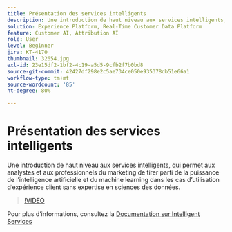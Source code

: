 ```yaml
---
title: Présentation des services intelligents
description: Une introduction de haut niveau aux services intelligents, qui permet aux analystes et aux professionnels du marketing de tirer parti de la puissance de l’intelligence artificielle et du machine learning dans les cas d’utilisation d’expérience client sans expertise en sciences des données.
solution: Experience Platform, Real-Time Customer Data Platform
feature: Customer AI, Attribution AI
role: User
level: Beginner
jira: KT-4170
thumbnail: 32654.jpg
exl-id: 23e15df2-1bf2-4c19-a5d5-9cfb2f7b0bd8
source-git-commit: 42427df298e2c5ae734ce050e935378db51e66a1
workflow-type: tm+mt
source-wordcount: '85'
ht-degree: 80%

---
```


# Présentation des services intelligents

Une introduction de haut niveau aux services intelligents, qui permet aux analystes et aux professionnels du marketing de tirer parti de la puissance de l’intelligence artificielle et du machine learning dans les cas d’utilisation d’expérience client sans expertise en sciences des données.

>[!VIDEO](https://video.tv.adobe.com/v/32654?quality=12&learn=on)

Pour plus d’informations, consultez la [Documentation sur Intelligent Services](https://experienceleague.adobe.com/docs/experience-platform/intelligent-services/home.html?lang=fr)
